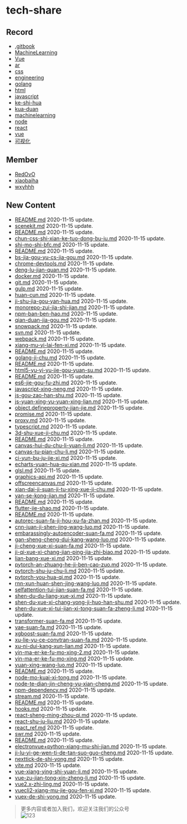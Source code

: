 
# tech-share

<!-- RECORD-START -->
## Record
* [.gitbook](https://github.com/fff455/tech-share/tree/master/.gitbook)
* [MachineLearning](https://github.com/fff455/tech-share/tree/master/MachineLearning)
* [Vue](https://github.com/fff455/tech-share/tree/master/Vue)
* [ar](https://github.com/fff455/tech-share/tree/master/ar)
* [css](https://github.com/fff455/tech-share/tree/master/css)
* [engineering](https://github.com/fff455/tech-share/tree/master/engineering)
* [golang](https://github.com/fff455/tech-share/tree/master/golang)
* [html](https://github.com/fff455/tech-share/tree/master/html)
* [javascript](https://github.com/fff455/tech-share/tree/master/javascript)
* [ke-shi-hua](https://github.com/fff455/tech-share/tree/master/ke-shi-hua)
* [kua-duan](https://github.com/fff455/tech-share/tree/master/kua-duan)
* [machinelearning](https://github.com/fff455/tech-share/tree/master/machinelearning)
* [node](https://github.com/fff455/tech-share/tree/master/node)
* [react](https://github.com/fff455/tech-share/tree/master/react)
* [vue](https://github.com/fff455/tech-share/tree/master/vue)
* [可视化](https://github.com/fff455/tech-share/tree/master/可视化)
<!-- RECORD-END -->

<!-- MEMBER-START -->
## Member
* [RedOvO](https://github.com/RedOvO)
* [xiaobaiha](https://github.com/xiaobaiha)
* [wxyhhh](https://github.com/wxyhhh)
<!-- MEMBER-END -->

<!-- NEW CONTENT-START -->
## New Content
* [README.md](https://github.com/fff455/tech-share/tree/master/ar/README.md) 2020-11-15 update.
* [scenekit.md](https://github.com/fff455/tech-share/tree/master/ar/scenekit.md) 2020-11-15 update.
* [README.md](https://github.com/fff455/tech-share/tree/master/css/README.md) 2020-11-15 update.
* [chun-css-shi-xian-ke-tuo-dong-bu-ju.md](https://github.com/fff455/tech-share/tree/master/css/chun-css-shi-xian-ke-tuo-dong-bu-ju.md) 2020-11-15 update.
* [shi-mo-shi-bfc.md](https://github.com/fff455/tech-share/tree/master/css/shi-mo-shi-bfc.md) 2020-11-15 update.
* [README.md](https://github.com/fff455/tech-share/tree/master/engineering/README.md) 2020-11-15 update.
* [bs-jia-gou-yu-cs-jia-gou.md](https://github.com/fff455/tech-share/tree/master/engineering/bs-jia-gou-yu-cs-jia-gou.md) 2020-11-15 update.
* [chrome-devtools.md](https://github.com/fff455/tech-share/tree/master/engineering/chrome-devtools.md) 2020-11-15 update.
* [deng-lu-jian-quan.md](https://github.com/fff455/tech-share/tree/master/engineering/deng-lu-jian-quan.md) 2020-11-15 update.
* [docker.md](https://github.com/fff455/tech-share/tree/master/engineering/docker.md) 2020-11-15 update.
* [git.md](https://github.com/fff455/tech-share/tree/master/engineering/git.md) 2020-11-15 update.
* [gulp.md](https://github.com/fff455/tech-share/tree/master/engineering/gulp.md) 2020-11-15 update.
* [huan-cun.md](https://github.com/fff455/tech-share/tree/master/engineering/huan-cun.md) 2020-11-15 update.
* [ji-shu-jia-gou-yan-hua.md](https://github.com/fff455/tech-share/tree/master/engineering/ji-shu-jia-gou-yan-hua.md) 2020-11-15 update.
* [monorepo-zui-jia-shi-jian.md](https://github.com/fff455/tech-share/tree/master/engineering/monorepo-zui-jia-shi-jian.md) 2020-11-15 update.
* [npm-ban-ben-hao.md](https://github.com/fff455/tech-share/tree/master/engineering/npm-ban-ben-hao.md) 2020-11-15 update.
* [qian-duan-jia-gou.md](https://github.com/fff455/tech-share/tree/master/engineering/qian-duan-jia-gou.md) 2020-11-15 update.
* [snowpack.md](https://github.com/fff455/tech-share/tree/master/engineering/snowpack.md) 2020-11-15 update.
* [svn.md](https://github.com/fff455/tech-share/tree/master/engineering/svn.md) 2020-11-15 update.
* [webpack.md](https://github.com/fff455/tech-share/tree/master/engineering/webpack.md) 2020-11-15 update.
* [xiang-mu-yi-lai-fen-xi.md](https://github.com/fff455/tech-share/tree/master/engineering/xiang-mu-yi-lai-fen-xi.md) 2020-11-15 update.
* [README.md](https://github.com/fff455/tech-share/tree/master/golang/README.md) 2020-11-15 update.
* [golang-ji-chu.md](https://github.com/fff455/tech-share/tree/master/golang/golang-ji-chu.md) 2020-11-15 update.
* [README.md](https://github.com/fff455/tech-share/tree/master/html/README.md) 2020-11-15 update.
* [html5-yu-yi-yu-jie-gou-yuan-su.md](https://github.com/fff455/tech-share/tree/master/html/html5-yu-yi-yu-jie-gou-yuan-su.md) 2020-11-15 update.
* [README.md](https://github.com/fff455/tech-share/tree/master/javascript/README.md) 2020-11-15 update.
* [es6-jie-gou-fu-zhi.md](https://github.com/fff455/tech-share/tree/master/javascript/es6-jie-gou-fu-zhi.md) 2020-11-15 update.
* [javascript-xing-neng.md](https://github.com/fff455/tech-share/tree/master/javascript/javascript-xing-neng.md) 2020-11-15 update.
* [js-gou-zao-han-shu.md](https://github.com/fff455/tech-share/tree/master/javascript/js-gou-zao-han-shu.md) 2020-11-15 update.
* [js-yuan-xing-yu-yuan-xing-lian.md](https://github.com/fff455/tech-share/tree/master/javascript/js-yuan-xing-yu-yuan-xing-lian.md) 2020-11-15 update.
* [object.defineproperty-jian-jie.md](https://github.com/fff455/tech-share/tree/master/javascript/object.defineproperty-jian-jie.md) 2020-11-15 update.
* [promise.md](https://github.com/fff455/tech-share/tree/master/javascript/promise.md) 2020-11-15 update.
* [proxy.md](https://github.com/fff455/tech-share/tree/master/javascript/proxy.md) 2020-11-15 update.
* [typescript.md](https://github.com/fff455/tech-share/tree/master/javascript/typescript.md) 2020-11-15 update.
* [3d-shu-xue-ji-chu.md](https://github.com/fff455/tech-share/tree/master/ke-shi-hua/3d-shu-xue-ji-chu.md) 2020-11-15 update.
* [README.md](https://github.com/fff455/tech-share/tree/master/ke-shi-hua/README.md) 2020-11-15 update.
* [canvas-hui-du-chu-li-yuan-li.md](https://github.com/fff455/tech-share/tree/master/ke-shi-hua/canvas-hui-du-chu-li-yuan-li.md) 2020-11-15 update.
* [canvas-tu-pian-chu-li.md](https://github.com/fff455/tech-share/tree/master/ke-shi-hua/canvas-tu-pian-chu-li.md) 2020-11-15 update.
* [ci-yun-bu-ju-jie-xi.md](https://github.com/fff455/tech-share/tree/master/ke-shi-hua/ci-yun-bu-ju-jie-xi.md) 2020-11-15 update.
* [echarts-yuan-hua-qu-xian.md](https://github.com/fff455/tech-share/tree/master/ke-shi-hua/echarts-yuan-hua-qu-xian.md) 2020-11-15 update.
* [glsl.md](https://github.com/fff455/tech-share/tree/master/ke-shi-hua/glsl.md) 2020-11-15 update.
* [graphics-api.md](https://github.com/fff455/tech-share/tree/master/ke-shi-hua/graphics-api.md) 2020-11-15 update.
* [offscreencanvas.md](https://github.com/fff455/tech-share/tree/master/ke-shi-hua/offscreencanvas.md) 2020-11-15 update.
* [xian-dai-ji-suan-ji-tu-xing-xue-ji-chu.md](https://github.com/fff455/tech-share/tree/master/ke-shi-hua/xian-dai-ji-suan-ji-tu-xing-xue-ji-chu.md) 2020-11-15 update.
* [yan-se-kong-jian.md](https://github.com/fff455/tech-share/tree/master/ke-shi-hua/yan-se-kong-jian.md) 2020-11-15 update.
* [README.md](https://github.com/fff455/tech-share/tree/master/kua-duan/README.md) 2020-11-15 update.
* [flutter-jie-shao.md](https://github.com/fff455/tech-share/tree/master/kua-duan/flutter-jie-shao.md) 2020-11-15 update.
* [README.md](https://github.com/fff455/tech-share/tree/master/machinelearning/README.md) 2020-11-15 update.
* [autorec-suan-fa-ji-hou-xu-fa-zhan.md](https://github.com/fff455/tech-share/tree/master/machinelearning/autorec-suan-fa-ji-hou-xu-fa-zhan.md) 2020-11-15 update.
* [cnn-juan-ji-shen-jing-wang-luo.md](https://github.com/fff455/tech-share/tree/master/machinelearning/cnn-juan-ji-shen-jing-wang-luo.md) 2020-11-15 update.
* [embarassingly-autoencoder-suan-fa.md](https://github.com/fff455/tech-share/tree/master/machinelearning/embarassingly-autoencoder-suan-fa.md) 2020-11-15 update.
* [gan-sheng-cheng-dui-kang-wang-luo.md](https://github.com/fff455/tech-share/tree/master/machinelearning/gan-sheng-cheng-dui-kang-wang-luo.md) 2020-11-15 update.
* [ji-cheng-xue-xi-suan-fa.md](https://github.com/fff455/tech-share/tree/master/machinelearning/ji-cheng-xue-xi-suan-fa.md) 2020-11-15 update.
* [ji-qi-xue-xi-chang-jian-ping-jia-zhi-biao.md](https://github.com/fff455/tech-share/tree/master/machinelearning/ji-qi-xue-xi-chang-jian-ping-jia-zhi-biao.md) 2020-11-15 update.
* [lian-bang-xue-xi.md](https://github.com/fff455/tech-share/tree/master/machinelearning/lian-bang-xue-xi.md) 2020-11-15 update.
* [pytorch-an-zhuang-he-ji-ben-cao-zuo.md](https://github.com/fff455/tech-share/tree/master/machinelearning/pytorch-an-zhuang-he-ji-ben-cao-zuo.md) 2020-11-15 update.
* [pytorch-shu-ju-chu-li.md](https://github.com/fff455/tech-share/tree/master/machinelearning/pytorch-shu-ju-chu-li.md) 2020-11-15 update.
* [pytorch-you-hua-qi.md](https://github.com/fff455/tech-share/tree/master/machinelearning/pytorch-you-hua-qi.md) 2020-11-15 update.
* [rnn-xun-huan-shen-jing-wang-luo.md](https://github.com/fff455/tech-share/tree/master/machinelearning/rnn-xun-huan-shen-jing-wang-luo.md) 2020-11-15 update.
* [selfattention-tui-jian-suan-fa.md](https://github.com/fff455/tech-share/tree/master/machinelearning/selfattention-tui-jian-suan-fa.md) 2020-11-15 update.
* [shen-du-du-liang-xue-xi.md](https://github.com/fff455/tech-share/tree/master/machinelearning/shen-du-du-liang-xue-xi.md) 2020-11-15 update.
* [shen-du-xue-xi-chang-yong-ji-huo-han-shu.md](https://github.com/fff455/tech-share/tree/master/machinelearning/shen-du-xue-xi-chang-yong-ji-huo-han-shu.md) 2020-11-15 update.
* [shen-du-xue-xi-tui-jian-xi-tong-suan-fa-zheng-li.md](https://github.com/fff455/tech-share/tree/master/machinelearning/shen-du-xue-xi-tui-jian-xi-tong-suan-fa-zheng-li.md) 2020-11-15 update.
* [transformer-suan-fa.md](https://github.com/fff455/tech-share/tree/master/machinelearning/transformer-suan-fa.md) 2020-11-15 update.
* [vae-suan-fa.md](https://github.com/fff455/tech-share/tree/master/machinelearning/vae-suan-fa.md) 2020-11-15 update.
* [xgboost-suan-fa.md](https://github.com/fff455/tech-share/tree/master/machinelearning/xgboost-suan-fa.md) 2020-11-15 update.
* [xu-lie-yu-ce-convtran-suan-fa.md](https://github.com/fff455/tech-share/tree/master/machinelearning/xu-lie-yu-ce-convtran-suan-fa.md) 2020-11-15 update.
* [xu-ni-dui-kang-xun-lian.md](https://github.com/fff455/tech-share/tree/master/machinelearning/xu-ni-dui-kang-xun-lian.md) 2020-11-15 update.
* [yin-ma-er-ke-fu-mo-xing-2.md](https://github.com/fff455/tech-share/tree/master/machinelearning/yin-ma-er-ke-fu-mo-xing-2.md) 2020-11-15 update.
* [yin-ma-er-ke-fu-mo-xing.md](https://github.com/fff455/tech-share/tree/master/machinelearning/yin-ma-er-ke-fu-mo-xing.md) 2020-11-15 update.
* [yuan-xing-wang-luo.md](https://github.com/fff455/tech-share/tree/master/machinelearning/yuan-xing-wang-luo.md) 2020-11-15 update.
* [README.md](https://github.com/fff455/tech-share/tree/master/node/README.md) 2020-11-15 update.
* [node-mo-kuai-xi-tong.md](https://github.com/fff455/tech-share/tree/master/node/node-mo-kuai-xi-tong.md) 2020-11-15 update.
* [node-te-dian-jin-cheng-yu-xian-cheng.md](https://github.com/fff455/tech-share/tree/master/node/node-te-dian-jin-cheng-yu-xian-cheng.md) 2020-11-15 update.
* [npm-dependency.md](https://github.com/fff455/tech-share/tree/master/node/npm-dependency.md) 2020-11-15 update.
* [stream.md](https://github.com/fff455/tech-share/tree/master/node/stream.md) 2020-11-15 update.
* [README.md](https://github.com/fff455/tech-share/tree/master/react/README.md) 2020-11-15 update.
* [hooks.md](https://github.com/fff455/tech-share/tree/master/react/hooks.md) 2020-11-15 update.
* [react-sheng-ming-zhou-qi.md](https://github.com/fff455/tech-share/tree/master/react/react-sheng-ming-zhou-qi.md) 2020-11-15 update.
* [react-shu-ju-liu.md](https://github.com/fff455/tech-share/tree/master/react/react-shu-ju-liu.md) 2020-11-15 update.
* [react_ref.md](https://github.com/fff455/tech-share/tree/master/react/react_ref.md) 2020-11-15 update.
* [swr.md](https://github.com/fff455/tech-share/tree/master/react/swr.md) 2020-11-15 update.
* [README.md](https://github.com/fff455/tech-share/tree/master/vue/README.md) 2020-11-15 update.
* [electronvue+python-xiang-mu-shi-jian.md](https://github.com/fff455/tech-share/tree/master/vue/electronvue+python-xiang-mu-shi-jian.md) 2020-11-15 update.
* [ji-lu-yi-ge-wen-ti-de-tan-suo-guo-cheng.md](https://github.com/fff455/tech-share/tree/master/vue/ji-lu-yi-ge-wen-ti-de-tan-suo-guo-cheng.md) 2020-11-15 update.
* [nexttick-de-shi-yong.md](https://github.com/fff455/tech-share/tree/master/vue/nexttick-de-shi-yong.md) 2020-11-15 update.
* [vite.md](https://github.com/fff455/tech-share/tree/master/vue/vite.md) 2020-11-15 update.
* [vue-xiang-ying-shi-yuan-li.md](https://github.com/fff455/tech-share/tree/master/vue/vue-xiang-ying-shi-yuan-li.md) 2020-11-15 update.
* [vue-zu-jian-tong-xin-zheng-li.md](https://github.com/fff455/tech-share/tree/master/vue/vue-zu-jian-tong-xin-zheng-li.md) 2020-11-15 update.
* [vue2.x-zhi-ling.md](https://github.com/fff455/tech-share/tree/master/vue/vue2.x-zhi-ling.md) 2020-11-15 update.
* [vuecli2-xiang-mu-jie-gou-fen-xi.md](https://github.com/fff455/tech-share/tree/master/vue/vuecli2-xiang-mu-jie-gou-fen-xi.md) 2020-11-15 update.
* [vuex-de-shi-yong.md](https://github.com/fff455/tech-share/tree/master/vue/vuex-de-shi-yong.md) 2020-11-15 update.
<!-- NEW CONTENT-END -->

> 更多内容或者加入我们，欢迎关注我们的公众号  
> ![123](./Books/image/gzh.png)


